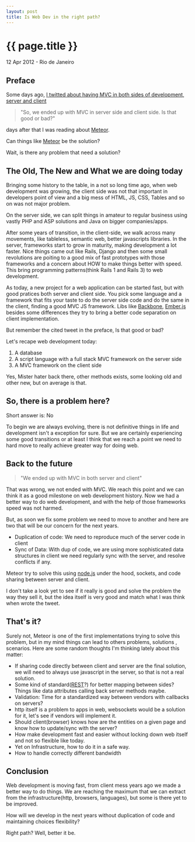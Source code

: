 ```yaml
---
layout: post
title: Is Web Dev in the right path?
---
```


{{ page.title }}
================

<p class="meta">12 Apr 2012 -  Rio de Janeiro</p>

Preface
-------

Some days ago, [I twitted about having MVC in both sides of development, server and client](https://twitter.com/#!/lucasts/status/189476751943024641)

<blockquote>"So, we ended up with MVC in server side and client side. Is that good or bad?"</blockquote>

days after that I  was reading about [Meteor](http://meteor.com/).

Can things like [Meteor](http://meteor.com/) be  the solution?

Wait, is there any problem that need a solution?


The Old, The New and What we are doing today
--------------------------------------------

Bringing some history to the table, in a not so long time ago, when web development was growing, the client side was not that important 
in developers point of view and a big mess of HTML, JS, CSS, Tables and so on was not major problem.

On the server side, we can split things in amateur to regular business using vastly PHP and ASP solutions and Java on bigger companies/apps.

After some years of transition,  in the client-side, we walk across many movements, like tableless, semantic web, better javascripts libraries.  In the server, 
frameworks start to grow in maturity, making development a lot faster. Nice things came out like Rails, Django and then some small revolutions are poiting
to a good mix of fast prototypes with those frameworks and a concern about HOW to make things better with speed.  This bring 
programming patterns(think Rails 1 and Rails 3) to web development.

As today, a new project for a web application can be started fast, but with good pratices both server and client side.
You pick some language and a framework that fits your taste to do the server side code and do the same in the client, 
finding a good MVC JS framework. Libs like [Backbone](http://documentcloud.github.com/backbone/), [Ember.js](http://emberjs.com/) besides some differences they try to bring a better code separation on client
implementation.

But remember the cited tweet in the preface, Is that good or bad?

Let's recape web development today:

1) A database
2) A script language with a full stack MVC framework on the server side
3) A MVC framework on the client side
    
Yes, Mister hater back there, other methods exists, some looking old and other new, but on average is that.

So, there is a problem here?
----------------------------

Short answer is: No

To begin we are always evolving, there is not definitive things in life and development isn't a exception for sure.
But we are certainly experiencing some good transitions or at least I think that we reach a point we need to hard move to really
achieve greater way for doing web.

Back to the future
------------------

<blockquote>"We ended up with MVC in both server and client"</blockquote>

That was wrong, we not ended with MVC. We reach this point and we can think it as a good milestone on web development history.
Now we had a better way to do web development, and with the help of those frameworks speed was not harmed.

But, as soon we fix some problem we need to move to another and here are two that will be our concern for the next years. 

- Duplication of code: We need to reproduce much of the server code in client
- Sync of Data: With dup of code, we are using more sophisticated data structures in client we need regularly sync with the server, 
and resolve conflicts if any.

Meteor try to solve this using [node.js](http://nodejs.org/) under the hood, sockets, and code sharing between server and client.

I don't take a look yet to see if it really is good and solve the problem the way they sell it, but the idea itself is very good and match what 
I was think when wrote the tweet.

That's it?
----------

Surely not, Meteor is one of the first implementations trying to solve this problem, but in my mind things can lead to others problems, 
solutions , scenarios.  Here are some random thoughts I'm thinking lately about this matter:

- If sharing code directly between client and server are the final solution, we will need to always use javascript in the server, so that 
is not a real solution.
- Some kind of standard([REST](http://pt.wikipedia.org/wiki/REST)?) for better mapping between sides? Things like data attributes calling back server methods maybe.
- Validation: Time for a standardized way between vendors with callbacks on servers?
- http itself is a problem to apps in web, websockets would be a solution for it, let's see if vendors will implement it.
- Should client(browser) knows how are the entities on a given page and know how to update/sync with the server?
- How make development fast and easier without locking down web itself and not so flexible like today.
- Yet on Infrastructure, how to do it in a safe way.
- How to handle correctly different bandwidth


Conclusion
----------

Web development is moving fast, from client mess years ago we made a better way to do things. We are reaching the maximum that 
we can extract from the infrastructure(http, browsers, languages), but some is there yet to be improved. 

How will we develop in the next years without duplication of code and maintaining choices flexibility? 

Right path? Well, better it be.